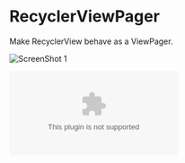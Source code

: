 # RecyclerViewPager
Make RecyclerView behave as a ViewPager.


![ScreenShot 1](/screenshots/final_result.gif?raw=true "RecyclerView as ViewPager")

![Download .apk file](/apk/app-debug.apk?raw=true "Download .apk file")
